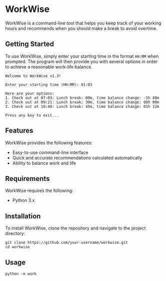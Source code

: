 # WorkWise

WorkWise is a command-line tool that helps you keep track of your working hours and recommends when you should make a break to avoid overtime.

## Getting Started

To use WorkWise, simply enter your starting time in the format `HH:MM` when prompted. The program will then provide you with several options in order to achieve a reasonable work-life balance.

```
Welcome to WorkWise v1.3!

Enter your starting time (HH:MM): 01:03

Here are your options:
1. Check out at 07:03: Lunch break: 00m, time balance change: -1h 48m
2. Check out at 09:21: Lunch break: 30m, time balance change: 00h 00m
3. Check out at 10:48: Lunch break: 45m, time balance change: 01h 12m

Press any key to exit...
```

## Features

WorkWise provides the following features:

- Easy-to-use command-line interface
- Quick and accurate recommendations calculated automatically
- Ability to balance work and life

## Requirements

WorkWise requires the following:

- Python 3.x

## Installation

To install WorkWise, clone the repository and navigate to the project directory:

```
git clone https://github.com/your-username/workwise.git
cd workwise
```

## Usage
```
python -m work
```


